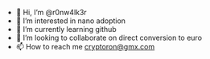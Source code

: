 - 👋 Hi, I’m @r0nw4lk3r
- 👀 I’m interested in nano adoption
- 🌱 I’m currently learning github
- 💞️ I’m looking to collaborate on direct conversion to euro
- 📫 How to reach me cryptoron@gmx.com 

<!---
r0nw4lk3r/r0nw4lk3r is a ✨ special ✨ repository because its `README.md` (this file) appears on your GitHub profile.
You can click the Preview link to take a look at your changes.
--->
